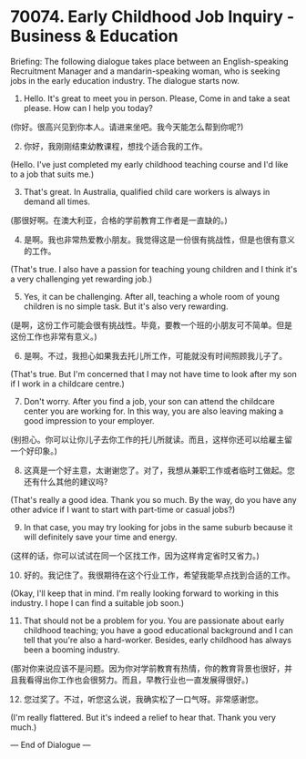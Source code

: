 # 70074. Early Childhood Job Inquiry - Business & Education

Briefing: The following dialogue takes place between an English-speaking Recruitment Manager and a mandarin-speaking woman, who is seeking jobs in the early education industry. The dialogue starts now.

1. Hello. It's great to meet you in person. Please, Come in and take a seat please. How can I help you today?

(你好。很高兴见到你本人。请进来坐吧。我今天能怎么帮到你呢?)

2. 你好，我刚刚结束幼教课程，想找个适合我的工作。

(Hello. I've just completed my early childhood teaching course and I'd like to a job that suits me.)

3. That's great. In Australia, qualified child care workers is always in demand all times.

(那很好啊。在澳大利亚，合格的学前教育工作者是一直缺的。)

4. 是啊。我也非常热爱教小朋友。我觉得这是一份很有挑战性，但是也很有意义的工作。

(That's true. I also have a passion for teaching young children and I think it's a very challenging yet rewarding job.)

5. Yes, it can be challenging. After all, teaching a whole room of young children is no simple task. But it's also very rewarding.

(是啊，这份工作可能会很有挑战性。毕竟，要教一个班的小朋友可不简单。但是这份工作也非常有意义。)

6. 是啊。不过，我担心如果我去托儿所工作，可能就没有时间照顾我儿子了。

(That's true. But I'm concerned that I may not have time to look after my son if I work in a childcare centre.)

7. Don't worry. After you find a job, your son can attend the childcare center you are working for. In this way, you are also leaving making a good impression to your employer.

(别担心。你可以让你儿子去你工作的托儿所就读。而且，这样你还可以给雇主留一个好印象。)

8. 这真是一个好主意，太谢谢您了。对了，我想从兼职工作或者临时工做起。您还有什么其他的建议吗?

(That's really a good idea. Thank you so much. By the way, do you have any other advice if I want to start with part-time or casual jobs?)

9. In that case, you may try looking for jobs in the same suburb because it will definitely save your time and energy.

(这样的话，你可以试试在同一个区找工作，因为这样肯定省时又省力。)

10. 好的。我记住了。我很期待在这个行业工作，希望我能早点找到合适的工作。

(Okay, I'll keep that in mind. I'm really looking forward to working in this industry. I hope I can find a suitable job soon.)

11. That should not be a problem for you. You are passionate about early childhood teaching; you have a good educational background and I can tell that you're also a hard-worker. Besides, early childhood has always been a booming industry.

(那对你来说应该不是问题。因为你对学前教育有热情，你的教育背景也很好，并且我看得出你工作也会很努力。而且，早教行业也一直发展得很好。)

12. 您过奖了。不过，听您这么说，我确实松了一口气呀。非常感谢您。

(I'm really flattered. But it's indeed a relief to hear that. Thank you very much.)

— End of Dialogue —
